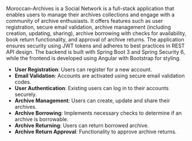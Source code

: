 Moroccan-Archives is a Social Network is a full-stack application that enables users to manage their archives collections and engage with a community of archive enthusiasts. It offers features such as user registration, secure email validation, archive management (including creation, updating, sharing), archive borrowing with checks for availability, book return functionality, and approval of archive returns. The application ensures security using JWT tokens and adheres to best practices in REST API design. The backend is built with Spring Boot 3 and Spring Security 6, while the frontend is developed using Angular with Bootstrap for styling.


- **User Registration**: Users can register for a new account.
- **Email Validation**: Accounts are activated using secure email validation codes.
- **User Authentication**: Existing users can log in to their accounts securely.
- **Archive Management**: Users can create, update and share their archives.
- **Archive Borrowing**: Implements necessary checks to determine if an archive is borrowable.
- **Archive Returning**: Users can return borrowed archive.
- **Archive Return Approval**: Functionality to approve archive returns.
